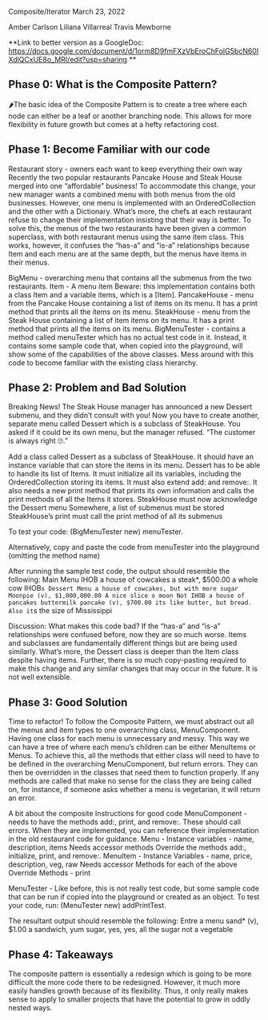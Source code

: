 Composite/Iterator
March 23, 2022

Amber Carlson
Liliana Villarreal
Travis Mewborne

**Link to better version as a GoogleDoc: https://docs.google.com/document/d/1orm8D9fmFXzVbEroChFoIG5bcN60IXdlQCxUE8o_MRI/edit?usp=sharing
**

## Phase 0: What is the Composite Pattern?

🌶The basic idea of the Composite Pattern is to create a tree where each node can either be a leaf or another branching node. This allows for more flexibility in future growth but comes at a hefty refactoring cost.



## Phase 1: Become Familiar with our code

Restaurant story - owners each want to keep everything their own way
Recently the two popular restaurants Pancake House and Steak House merged into one “affordable” business! To accommodate this change, your new manager wants a combined menu with both menus from the old businesses. However, one menu is implemented with an OrderedCollection and the other with a Dictionary. What’s more, the chefs at each restaurant refuse to change their implementation insisting that their way is better. 
To solve this, the menus of the two restaurants have been given a common superclass, with both restaurant menus using the same item class. This works, however, it confuses the “has-a” and “is-a” relationships because Item and each menu are at the same depth, but the menus have items in their menus.

BigMenu - overarching menu that contains all the submenus from the two restaurants.
Item - A menu item
Beware: this implementation contains both a class Item and a variable items, which is a [Item].
PancakeHouse - menu from the Pancake House containing a list of items on its menu. It has a print method that prints all the items on its menu.
SteakHouse - menu from the Steak House containing a list of item items on its menu. It has a print method that prints all the items on its menu.
BigMenuTester - contains a method called menuTester which has no actual test code in it. Instead, it contains some sample code that, when copied into the playground, will show some of the capabilities of the above classes. Mess around with this code to become familiar with the existing class hierarchy.



## Phase 2: Problem and Bad Solution

Breaking News! The Steak House manager has announced a new Dessert submenu, and they didn’t consult with you! Now you have to create another, separate menu called Dessert which is a subclass of SteakHouse. You asked if it could be its own menu, but the manager refused. “The customer is always right 🙄.”

Add a class called Dessert as a subclass of SteakHouse.
It should have an instance variable that can store the items in its menu.
Dessert has to be able to handle its list of Items.
It must initialize all its variables, including the OrderedCollection storing its items.
It must also extend add: and remove:.
It also needs a new print method that prints its own information and calls the print methods of all the Items it stores.
SteakHouse must now acknowledge the Dessert menu
Somewhere, a list of submenus must be stored
SteakHouse’s print must call the print method of all its submenus

To test your code:
	(BigMenuTester new) menuTester.

Alternatively, copy and paste the code from menuTester into the playground (omitting the method name)

After running the sample test code, the output should resemble the following:
Main Menu
IHOB
a house of cowcakes
a steak*, $500.00
     a whole cow
IHOB`s Dessert Menu
a house of cowcakes, but with more sugar
Moonpie (v), $1,000,000.00
     A nice slice o moon
Not IHOB
a house of pancakes
buttermilk pancake (v), $700.00
     its like butter, but bread. Also it`s the size of Mississippi

Discussion: What makes this code bad?
If the “has-a” and “is-a” relationships were confused before, now they are so much worse. Items and subclasses are fundamentally different things but are being used similarly. What’s more, the Dessert class is deeper than the Item class despite having items.
Further, there is so much copy-pasting required to make this change and any similar changes that may occur in the future. It is not well extensible.


## Phase 3: Good Solution

Time to refactor! To follow the Composite Pattern, we must abstract out all the menus and item types to one overarching class, MenuComponent. Having one class for each menu is unnecessary and messy. This way we can have a tree of where each menu’s children can be either MenuItems or Menus. To achieve this, all the methods that either class will need to have to be defined in the overarching MenuComponent, but return errors. They can then be overridden in the classes that need them to function properly. If any methods are called that make no sense for the class they are being called on, for instance, if someone asks whether a menu is vegetarian, it will return an error. 


A bit about the composite
Instructions for good code
MenuComponent -  needs to have the methods add:, print, and remove:. These should call errors. When they are implemented, you can reference their implementation in the old restaurant code for guidance.
Menu - 
Instance variables - name, description, items
Needs accessor methods
Override the methods add:, initialize, print, and remove:.
MenuItem - 
Instance Variables - name, price, description, veg, raw
Needs accessor Methods for each of the above
Override Methods - print


MenuTester - Like before, this is not really test code, but some sample code that can be run if copied into the playground or created as an object. To test your code, run:
(MenuTester new) addPrintTest.

The resultant output should resemble the following:
Entre
a menu
sand* (v), $1.00
     a sandwich, yum
sugar, yes, yes, all the sugar
not a vegetable


## Phase 4: Takeaways

The composite pattern is essentially a redesign which is going to be more difficult the more code there to be redesigned. However, it much more easily handles growth because of its flexibility. Thus, it only really makes sense to apply to smaller projects that have the potential to grow in oddly nested ways.
